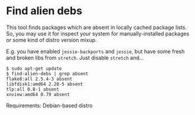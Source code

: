 # Find alien debs

This tool finds packages which are absent in locally cached package lists. So,
you may use it for inspect your system for manually-installed packages or some kind
of distro version mixup.

E.g. you have enabled `jessie-backports` and `jessie`, but have some fresh and broken
libs from `stretch`. Just disable `stretch` and...

```
$ sudo apt-get update
$ find-alien-debs | grep absent
flake8:all 2.5.4-3 absent
libfdisk1:amd64 2.28-5 absent
tlp:all 0.8-1 absent
xnview:amd64 0.79 absent
```

Requirements: Debian-based distro

